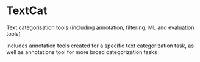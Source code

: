# TextCat
Text categorisation tools (including annotation, filtering, ML and evaluation tools)

includes annotation tools created for a specific text categorization task, as well as annotations tool for more broad categorization tasks
